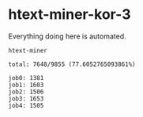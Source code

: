 # htext-miner-kor-3

Everything doing here is automated.

```
htext-miner

total: 7648/9855 (77.6052765093861%)

job0: 1381
job1: 1603
job2: 1506
job3: 1653
job4: 1505
```